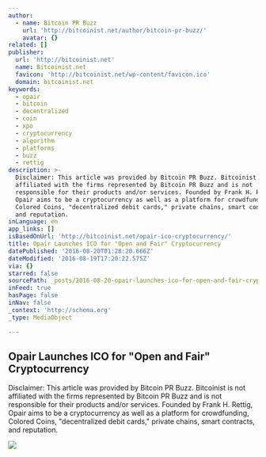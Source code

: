 ```yaml
---
author:
  - name: Bitcoin PR Buzz
    url: 'http://bitcoinist.net/author/bitcoin-pr-buzz/'
    avatar: {}
related: []
publisher:
  url: 'http://bitcoinist.net'
  name: Bitcoinist.net
  favicon: 'http://bitcoinist.net/wp-content/favicon.ico'
  domain: bitcoinist.net
keywords:
  - opair
  - bitcoin
  - decentralized
  - coin
  - xpo
  - cryptocurrency
  - algorithm
  - platforms
  - buzz
  - rettig
description: >-
  Disclaimer: This article was provided by Bitcoin PR Buzz. Bitcoinist is not
  affiliated with the firms represented by Bitcoin PR Buzz and is not
  responsible for their products and/or services. Founded by Frank H. Rettig,
  Opair aims to be a cryptocurrency as well as a platform for crowdfunding,
  Colored Coins, "decentralized debit cards," private chains, smart contracts,
  and reputation.
inLanguage: en
app_links: []
isBasedOnUrl: 'http://bitcoinist.net/opair-ico-cryptocurrency/'
title: Opair Launches ICO for "Open and Fair" Cryptocurrency
datePublished: '2016-08-20T01:28:20.666Z'
dateModified: '2016-08-19T17:20:22.575Z'
via: {}
starred: false
sourcePath: _posts/2016-08-20-opair-launches-ico-for-open-and-fair-cryptocurrency.md
inFeed: true
hasPage: false
inNav: false
_context: 'http://schema.org'
_type: MediaObject

---
```

<article style=""><h1>Opair Launches ICO for "Open and Fair" Cryptocurrency</h1><p>Disclaimer: This article was provided by Bitcoin PR Buzz. Bitcoinist is not affiliated with the firms represented by Bitcoin PR Buzz and is not responsible for their products and/or services. Founded by Frank H. Rettig, Opair aims to be a cryptocurrency as well as a platform for crowdfunding, Colored Coins, "decentralized debit cards," private chains, smart contracts, and reputation.</p><img src="http://bitcoinist.net/wp-content/uploads/2016/08/Opair-PR-Buzz-cover.png" /></article>